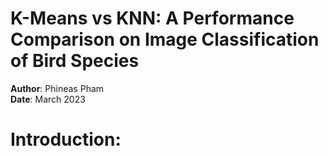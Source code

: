 # K-Means vs KNN: A Performance Comparison on Image Classification of Bird Species

**Author**: Phineas Pham <br />
**Date**: March 2023 <br />

# Introduction:
